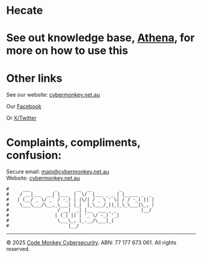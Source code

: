 # Hecate

# See out knowledge base, [Athena](https://wiki.cybermonkey.net.au), for more on how to use this

# Other links
See our website: [cybermonkey.net.au](https://cybermonkey.net.au/)

Our [Facebook](https://www.facebook.com/codemonkeycyber)

Or [X/Twitter](https://x.com/codemonkeycyber)


# Complaints, compliments, confusion:

Secure email: [main@cybermonkey.net.au](mailto:main@cybermonkey.net.au)  
Website: [cybermonkey.net.au](https://cybermonkey.net.au)

```
#     ___         _       __  __          _
#    / __|___  __| |___  |  \/  |___ _ _ | |_____ _  _
#   | (__/ _ \/ _` / -_) | |\/| / _ \ ' \| / / -_) || |
#    \___\___/\__,_\___| |_|  |_\___/_||_|_\_\___|\_, |
#                  / __|  _| |__  ___ _ _         |__/
#                 | (_| || | '_ \/ -_) '_|
#                  \___\_, |_.__/\___|_|
#                      |__/
```


---
© 2025 [Code Monkey Cybersecurity](https://cybermonkey.net.au/). ABN: 77 177 673 061. All rights reserved.
